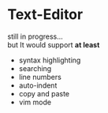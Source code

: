 # Text-Editor
still in progress...</br>but It would support **at least** 
* syntax highlighting
* searching
* line numbers
* auto-indent
* copy and paste
* vim mode
